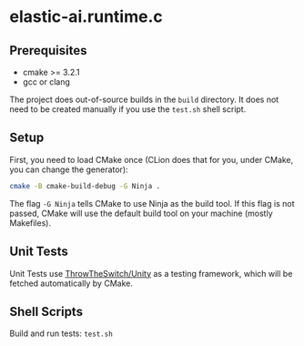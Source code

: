 # elastic-ai.runtime.c

## Prerequisites

* cmake >= 3.2.1
* gcc or clang

The project does out-of-source builds in the `build` directory. It does not need to be created manually if you use
the `test.sh` shell script.

## Setup

First, you need to load CMake once (CLion does that for you, under CMake, you can change the generator):

```bash
cmake -B cmake-build-debug -G Ninja .
```

The flag `-G Ninja` tells CMake to use Ninja as the build tool.
If this flag is not passed, CMake will use the default build tool on your machine (mostly Makefiles).

## Unit Tests

Unit Tests use [ThrowTheSwitch/Unity](https://github.com/ThrowTheSwitch/Unity) as a testing framework, which will be
fetched automatically by CMake.

## Shell Scripts

Build and run tests: `test.sh`
